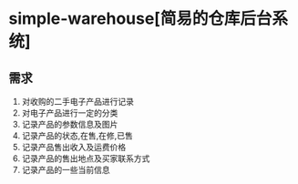 # simple-warehouse[简易的仓库后台系统]

## 需求
1. 对收购的二手电子产品进行记录
2. 对电子产品进行一定的分类
3. 记录产品的参数信息及图片
4. 记录产品的状态,在售,在修,已售
5. 记录产品售出收入及运费价格
6. 记录产品的售出地点及买家联系方式
7. 记录产品的一些当前信息